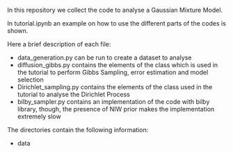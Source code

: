 In this repository we collect the code to analyse a Gaussian Mixture Model.

In tutorial.ipynb an example on how to use the different parts of the codes is shown.

Here a brief description of each file:
- data_generation.py can be run to create a dataset to analyse
- diffusion_gibbs.py contains the elements of the class which is used in the tutorial to perform Gibbs Sampling, error estimation and model selection
- Dirichlet_sampling.py contains the elements of the class used in the tutorial to analyse the Dirichlet Process
- bilby_sampler.py contains an implementation of the code with bilby library, though, the presence of NIW prior makes the implementation extremely slow

The directories contain the following information:
- data
